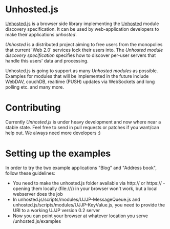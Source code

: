 Unhosted.js
===========

[Unhosted.js](https://github.com/DanielG/unhosted.js) is a browser side library
implementing the [Unhosted](https://github.com/michiel-unhosted/unhosted) module
discovery specification. It can be used by web-application developers to make
their applications _unhosted_.

_Unhosted_ is a distributed project aiming to free users from the monopolies that
current 'Web 2.0' services lock their users into. The _Unhosted module discovery
specification_ specifies how to discover per-user servers that handle this
users' data and processing.

Unhosted.js is going to support as many _Unhosted modules_ as possible. Examples
for modules that will be implemented in the future include WebDAV, couchDB, realtime
(PUSH) updates via WebSockets and long polling etc. and many more.

Contributing
============

Currently _Unhosted.js_ is under heavy development and now where near a stable
state. Feel free to send in pull requests or patches if you want/can help
out. We always need more developers :)

Setting up the examples
=======================

In order to try the two example applications "Blog" and "Address book", follow these
guidelines:

* You need to make the unhosted.js folder available via http:// or https:// - opening
  them locally (file:///) in your browser won't work, but a local webserver does
  the job
* In unhosted.js/scripts/modules/UJJP-MessageQueue.js and
  unhosted.js/scripts/modules/UJJP-KeyValue.js, you need to provide the URI to a
  working UJJP version 0.2 server
* Now you can point your browser at whatever location you serve /unhosted.js/examples

